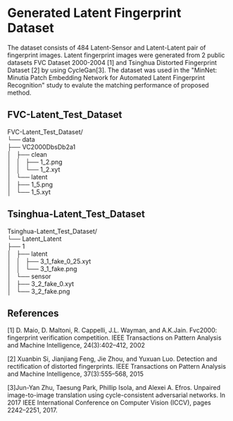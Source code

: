 # Generated Latent Fingerprint Dataset
The dataset consists of 484 Latent-Sensor and Latent-Latent pair of fingerprint images. Latent fingerprint images were generated from  2 public datasets FVC Dataset 2000-2004 [1] and Tsinghua Distorted Fingerprint Dataset [2] by using CycleGan[3]. The dataset was used in the "MinNet: Minutia Patch Embedding Network for Automated Latent Fingerprint Recognition" study to evalute the matching performance of proposed method.
## FVC-Latent_Test_Dataset

FVC-Latent_Test_Dataset/ <br />
└── data <br />
    ├── VC2000DbsDb2a1   <br />
    │   ├── clean    <br />
    │   │   ├── 1_2.png   <br /> 
    │   │   └── 1_2.xyt    <br />
    │   └── latent    <br />
    │       ├── 1_5.png    <br />
    │       └── 1_5.xyt <br />
    


## Tsinghua-Latent_Test_Dataset
Tsinghua-Latent_Test_Dataset/ <br />
└── Latent_Latent <br />
    ├── 1 <br />
    │   ├── latent <br />
    │   │   ├── 3_1_fake_0_25.xyt <br />
    │   │   └── 3_1_fake.png <br />
    │   └── sensor <br />
    │       ├── 3_2_fake_0.xyt <br />
    │       └── 3_2_fake.png <br />

## References
[1] D. Maio, D. Maltoni, R. Cappelli, J.L. Wayman, and A.K.Jain. Fvc2000: fingerprint verification competition. IEEE Transactions on Pattern Analysis and Machine Intelligence, 24(3):402–412, 2002


[2] Xuanbin Si, Jianjiang Feng, Jie Zhou, and Yuxuan Luo. Detection and rectification of distorted fingerprints. IEEE Transactions on Pattern Analysis and Machine Intelligence, 37(3):555–568, 2015

[3]Jun-Yan Zhu, Taesung Park, Phillip Isola, and Alexei A. Efros. Unpaired image-to-image translation using cycle-consistent adversarial networks. In 2017 IEEE International Conference on Computer Vision (ICCV), pages 2242–2251, 2017.
